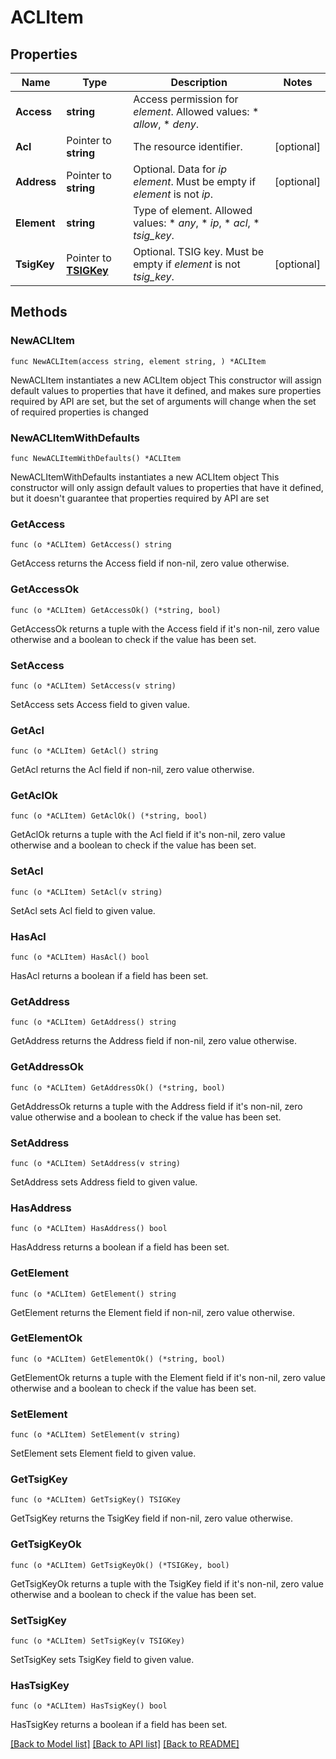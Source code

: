 # ACLItem

## Properties

Name | Type | Description | Notes
------------ | ------------- | ------------- | -------------
**Access** | **string** | Access permission for _element_.  Allowed values:  * _allow_,  * _deny_. | 
**Acl** | Pointer to **string** | The resource identifier. | [optional] 
**Address** | Pointer to **string** | Optional. Data for _ip_ _element_.  Must be empty if _element_ is not _ip_. | [optional] 
**Element** | **string** | Type of element.  Allowed values:  * _any_,  * _ip_,  * _acl_,  * _tsig_key_. | 
**TsigKey** | Pointer to [**TSIGKey**](TSIGKey.md) | Optional. TSIG key.  Must be empty if _element_ is not _tsig_key_. | [optional] 

## Methods

### NewACLItem

`func NewACLItem(access string, element string, ) *ACLItem`

NewACLItem instantiates a new ACLItem object
This constructor will assign default values to properties that have it defined,
and makes sure properties required by API are set, but the set of arguments
will change when the set of required properties is changed

### NewACLItemWithDefaults

`func NewACLItemWithDefaults() *ACLItem`

NewACLItemWithDefaults instantiates a new ACLItem object
This constructor will only assign default values to properties that have it defined,
but it doesn't guarantee that properties required by API are set

### GetAccess

`func (o *ACLItem) GetAccess() string`

GetAccess returns the Access field if non-nil, zero value otherwise.

### GetAccessOk

`func (o *ACLItem) GetAccessOk() (*string, bool)`

GetAccessOk returns a tuple with the Access field if it's non-nil, zero value otherwise
and a boolean to check if the value has been set.

### SetAccess

`func (o *ACLItem) SetAccess(v string)`

SetAccess sets Access field to given value.


### GetAcl

`func (o *ACLItem) GetAcl() string`

GetAcl returns the Acl field if non-nil, zero value otherwise.

### GetAclOk

`func (o *ACLItem) GetAclOk() (*string, bool)`

GetAclOk returns a tuple with the Acl field if it's non-nil, zero value otherwise
and a boolean to check if the value has been set.

### SetAcl

`func (o *ACLItem) SetAcl(v string)`

SetAcl sets Acl field to given value.

### HasAcl

`func (o *ACLItem) HasAcl() bool`

HasAcl returns a boolean if a field has been set.

### GetAddress

`func (o *ACLItem) GetAddress() string`

GetAddress returns the Address field if non-nil, zero value otherwise.

### GetAddressOk

`func (o *ACLItem) GetAddressOk() (*string, bool)`

GetAddressOk returns a tuple with the Address field if it's non-nil, zero value otherwise
and a boolean to check if the value has been set.

### SetAddress

`func (o *ACLItem) SetAddress(v string)`

SetAddress sets Address field to given value.

### HasAddress

`func (o *ACLItem) HasAddress() bool`

HasAddress returns a boolean if a field has been set.

### GetElement

`func (o *ACLItem) GetElement() string`

GetElement returns the Element field if non-nil, zero value otherwise.

### GetElementOk

`func (o *ACLItem) GetElementOk() (*string, bool)`

GetElementOk returns a tuple with the Element field if it's non-nil, zero value otherwise
and a boolean to check if the value has been set.

### SetElement

`func (o *ACLItem) SetElement(v string)`

SetElement sets Element field to given value.


### GetTsigKey

`func (o *ACLItem) GetTsigKey() TSIGKey`

GetTsigKey returns the TsigKey field if non-nil, zero value otherwise.

### GetTsigKeyOk

`func (o *ACLItem) GetTsigKeyOk() (*TSIGKey, bool)`

GetTsigKeyOk returns a tuple with the TsigKey field if it's non-nil, zero value otherwise
and a boolean to check if the value has been set.

### SetTsigKey

`func (o *ACLItem) SetTsigKey(v TSIGKey)`

SetTsigKey sets TsigKey field to given value.

### HasTsigKey

`func (o *ACLItem) HasTsigKey() bool`

HasTsigKey returns a boolean if a field has been set.


[[Back to Model list]](../README.md#documentation-for-models) [[Back to API list]](../README.md#documentation-for-api-endpoints) [[Back to README]](../README.md)


